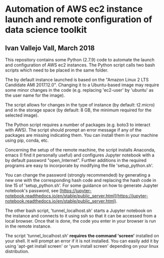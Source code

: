 # Automation of AWS ec2 instance launch and remote configuration of data science toolkit
## Ivan Vallejo Vall, March 2018

This repository contains some Python (2.7.9) code to automate the launch and configuration of AWS ec2 instances. The Python script calls two bash scripts which need to be placed in the same folder.

The by default instance launched is based on the "Amazon Linux 2 LTS Candidate AMI 2017.12.0". Changing it to a Ubuntu-based image may require some minor changes in the code (e.g. replacing 'ec2-user' by 'ubuntu' as the user name for the image).

The script allows for changes in the type of instance (by default: t2.micro) and in the storage space (by default: 8 GB, the minimum required for the selected image). 

The Python script requires a number of packages (e.g. boto3 to interact with AWS). The script should prompt an error message if any of the packages are missing indicating them. You can install them in your machine using pip, conda, etc.

Concerning the setup of the remote machine, the script installs Anaconda, emacs (I find it personally useful) and configures Jupyter notebook with a by default password "open_Internet". Further additions in the required programs are easy to incorporate by modifying the file 'setup_python.sh'.

You can change the password (strongly recommended) by generating a new one with the corresponding hash code and replacing the hash code in line 15 of 'setup_python.sh'. For some guidance on how to generate Jupyter notebook's password, see [https://jupyter-notebook.readthedocs.io/en/stable/public_server.html](https://jupyter-notebook.readthedocs.io/en/stable/public_server.html).   

The other bash script, 'tunnel_localhost.sh' starts a Jupyter notebook on the instance and connects to it using ssh so that it can be accessed from a local browser. Once that is done, the code you enter in your browser is run in the remote instance. 

The script 'tunnel_localhost.sh' **requires the command 'screen'** installed on your shell. It will prompt an error if it is not installed. You can easily add it by using 'apt-get install screen' or 'yum install screen' depending on your linux distribution. 
